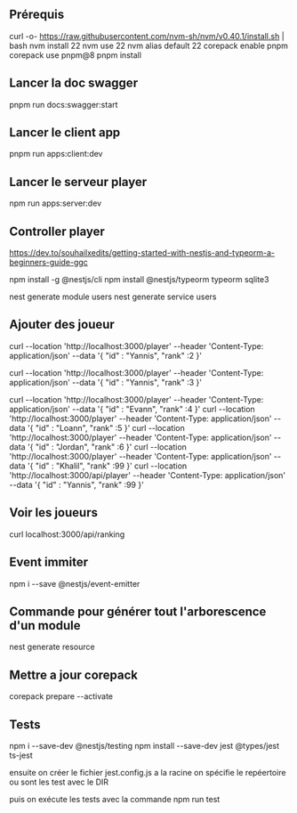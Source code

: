 ## Prérequis
curl -o- https://raw.githubusercontent.com/nvm-sh/nvm/v0.40.1/install.sh | bash
nvm install 22
nvm use 22
nvm alias default 22
corepack enable pnpm
corepack use pnpm@8
pnpm install


## Lancer la doc swagger
pnpm run docs:swagger:start

## Lancer le client app
pnpm run apps:client:dev

## Lancer le serveur player
npm run apps:server:dev


## Controller player
https://dev.to/souhailxedits/getting-started-with-nestjs-and-typeorm-a-beginners-guide-ggc

npm install -g @nestjs/cli
npm install @nestjs/typeorm typeorm sqlite3

nest generate module users
nest generate service users


## Ajouter des joueur
curl --location 'http://localhost:3000/player' --header 'Content-Type: application/json' --data '{
    "id" : "Yannis",
    "rank" :2
}'

curl --location 'http://localhost:3000/player' --header 'Content-Type: application/json' --data '{
    "id" : "Yannis",
    "rank" :3
}'

curl --location 'http://localhost:3000/player' --header 'Content-Type: application/json' --data '{
    "id" : "Evann",
    "rank" :4
}'
curl --location 'http://localhost:3000/player' --header 'Content-Type: application/json' --data '{
    "id" : "Loann",
    "rank" :5
}'
curl --location 'http://localhost:3000/player' --header 'Content-Type: application/json' --data '{
    "id" : "Jordan",
    "rank" :6
}'
curl --location 'http://localhost:3000/player' --header 'Content-Type: application/json' --data '{
    "id" : "Khalil",
    "rank" :99
}'
curl --location 'http://localhost:3000/api/player' --header 'Content-Type: application/json' --data '{
    "id" : "Yannis",
    "rank" :99
}'


## Voir les joueurs
curl localhost:3000/api/ranking

## Event immiter
npm i --save @nestjs/event-emitter

## Commande pour générer tout l'arborescence d'un module
nest generate resource <nom>

## Mettre a jour corepack
corepack prepare --activate


## Tests
npm i --save-dev @nestjs/testing
npm install --save-dev jest @types/jest ts-jest

ensuite on créer le fichier jest.config.js a la racine 
on spécifie le repéertoire ou sont les test avec le DIR

puis on exécute les tests avec la commande
npm run test